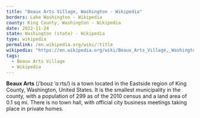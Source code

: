 ```yaml
---
title: "Beaux Arts Village, Washington - Wikipedia"
borders: Lake Washington - Wikipedia
county: King County, Washington - Wikipedia
date: 2022-11-24
state: Washington (state) - Wikipedia
type: wikipedia
permalink: /en.wikipedia.org/wiki/:title
wikipedia: "https://en.wikipedia.org/wiki/Beaux_Arts_Village,_Washington"
tags:
  - Beaux Arts Village
  - Wikipedia
---
```

**Beaux Arts** (/ˈboʊz ˈɑːrts/) is a town located in the Eastside region of King County, Washington, United States. It is the smallest municipality in the county, with a population of 299 as of the 2010 census and a land area of 0.1 sq mi. There is no town hall, with official city business meetings taking place in private homes.